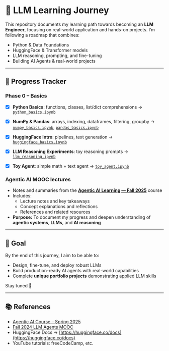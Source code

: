 # 🧠 LLM Learning Journey

This repository documents my learning path towards becoming an **LLM Engineer**, focusing on real-world application and hands-on projects.
I’m following a roadmap that combines:
- Python & Data Foundations
- HuggingFace & Transformer models
- LLM reasoning, prompting, and fine-tuning
- Building AI Agents & real-world projects

---

## 📅 Progress Tracker
### **Phase 0 – Basics**
- [x] **Python Basics**: functions, classes, list/dict comprehensions → [`python_basics.ipynb`](./notebooks/phase0_basics/python_basics.ipynb)  
- [x] **NumPy & Pandas**: arrays, indexing, dataframes, filtering, groupby → [`numpy_basics.ipynb`](./notebooks/phase0_basics/numpy_basics.ipynb), [`pandas_basics.ipynb`](./notebooks/phase0_basics/pandas_basics.ipynb)  
- [x] **HuggingFace Intro**: pipelines, text generation → [`huggingface_basics.ipynb`](./notebooks/phase0_basics/huggingface_basics.ipynb)
- [x] **LLM Reasoning Experiments**: toy reasoning prompts → [`llm_reasoning.ipynb`](./notebooks/phase0_basics/llm_reasoning.ipynb)  
- [x] **Toy Agent**: simple math + text agent → [`toy_agent.ipynb`](./notebooks/phase0_basics/toy_agent.ipynb)  
 

### **Agentic AI MOOC lectures**
- Notes and summaries from the **[Agentic AI Learning — Fall 2025](https://agenticai-learning.org/f25)** course  
- Includes:
  - Lecture notes and key takeaways  
  - Concept explanations and reflections  
  - References and related resources  
- **Purpose:** To document my progress and deepen understanding of **agentic systems**, **LLMs**, and **AI reasoning**


---

## 🌱 Goal
By the end of this journey, I aim to be able to:
- Design, fine-tune, and deploy robust LLMs  
- Build production-ready AI agents with real-world capabilities  
- Complete **unique portfolio projects** demonstrating applied LLM skills  

Stay tuned 🚀

---

## 📚 References
- [Agentic AI Course – Spring 2025](https://agenticai-learning.org/sp25)  
- [Fall 2024 LLM Agents MOOC](https://agenticai-learning.org/f24)  
- HuggingFace Docs → [https://huggingface.co/docs](https://huggingface.co/docs)  
- YouTube tutorials: freeCodeCamp, etc.  
